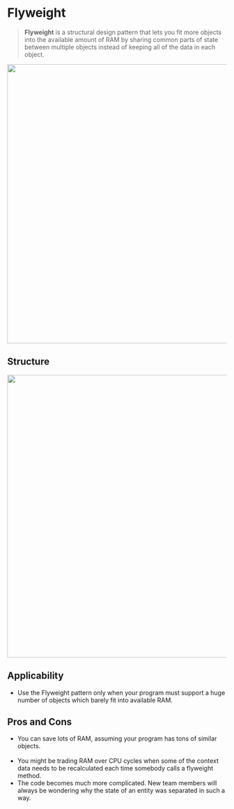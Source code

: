 ﻿# Flyweight

> **Flyweight** is a structural design pattern that lets you fit more objects into the available amount of RAM by sharing common parts of state between multiple objects instead of keeping all of the data in each object.

<p align="center">
  <img width="640" src="https://refactoring.guru/images/patterns/content/flyweight/flyweight.png" />
</p>

## Structure

<p align="center">
  <img width="648" src="https://refactoring.guru/images/patterns/diagrams/flyweight/structure.png" />
</p>

## Applicability

- Use the Flyweight pattern only when your program must support a huge number of objects which barely fit into available RAM.

## Pros and Cons
- You can save lots of RAM, assuming your program has tons of similar objects.
<br/><br/>  
- You might be trading RAM over CPU cycles when some of the context data needs to be recalculated each time somebody calls a flyweight method.
- The code becomes much more complicated. New team members will always be wondering why the state of an entity was separated in such a way.